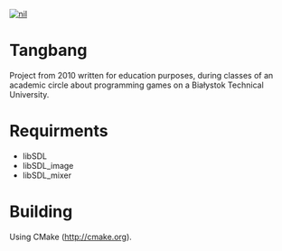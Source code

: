 [![nil](http://skobo.pl/screenshots/tangbang.png)](https://www.youtube.com/watch?v=M03VRuG0qH0&feature=youtu.be)

# Tangbang

Project from 2010 written for education purposes, during classes of an
academic circle about programming games on a Białystok Technical
University.

# Requirments

- libSDL
- libSDL_image
- libSDL_mixer

# Building

Using CMake (http://cmake.org).
